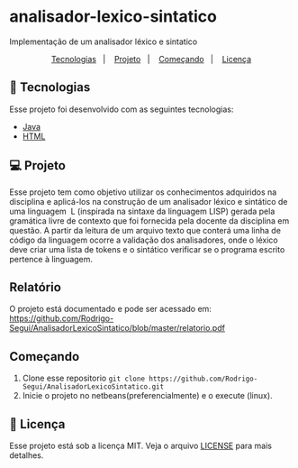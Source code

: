 <h1 align="center">
</h1>

# analisador-lexico-sintatico
Implementação de um analisador léxico e sintatico 

<p align="center">
  <a href="#rocket-tecnologias">Tecnologias</a>&nbsp;&nbsp;&nbsp;|&nbsp;&nbsp;&nbsp;
  <a href="#projeto">Projeto</a>&nbsp;&nbsp;&nbsp;|&nbsp;&nbsp;&nbsp;
  <a href="#começando">Começando</a>&nbsp;&nbsp;&nbsp;|&nbsp;&nbsp;&nbsp;
  <a href="#memo-licença">Licença</a>
</p>

## :rocket: Tecnologias

Esse projeto foi desenvolvido com as seguintes tecnologias:

- [Java](https://docs.oracle.com/en/java/)
- [HTML](https://developer.mozilla.org/pt-BR/docs/Web/HTML)

## 💻 Projeto
Esse projeto tem como objetivo utilizar os conhecimentos
adquiridos na disciplina e aplicá-los na construção de um analisador léxico e sintático
de uma linguagem ​ L (inspirada na sintaxe da linguagem LISP) gerada pela gramática
livre de contexto que foi fornecida pela docente da disciplina em questão. A partir da
leitura de um arquivo texto que conterá uma linha de código da linguagem ocorre a
validação dos analisadores, onde o léxico deve criar uma lista de tokens e o sintático
verificar se o programa escrito pertence à linguagem.
 
## Relatório
O projeto está documentado e pode ser acessado em: https://github.com/Rodrigo-Segui/AnalisadorLexicoSintatico/blob/master/relatorio.pdf

## Começando

 1. Clone esse repositorio ```git clone https://github.com/Rodrigo-Segui/AnalisadorLexicoSintatico.git```
 2. Inicie o projeto no netbeans(preferencialmente) e o execute (linux).
  
 ## :memo: Licença

Esse projeto está sob a licença MIT. Veja o arquivo [LICENSE](LICENSE.md) para mais detalhes.
